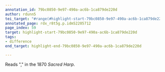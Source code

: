 ```yaml
---
annotation_id: 79bc0850-9e97-490a-ac6b-1ca879de220d
author: rdunn5
tei_target: "#range(#highlight-start-79bc0850-9e97-490a-ac6b-1ca879de220d, #highlight-end-79bc0850-9e97-490a-ac6b-1ca879de220d)"
annotated_page: rdx_r8t5g.p.idm52205712
page_index: 59
target: highlight-start-79bc0850-9e97-490a-ac6b-1ca879de220d
tags:
- difference
end_target: highlight-end-79bc0850-9e97-490a-ac6b-1ca879de220d

---
```

Reads "," in the 1870 *Sacred Harp*.